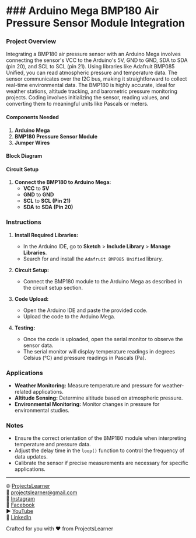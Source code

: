 # ### Arduino Mega BMP180 Air Pressure Sensor Module Integration

### Project Overview

Integrating a BMP180 air pressure sensor with an Arduino Mega involves connecting the sensor's VCC to the Arduino's 5V, GND to GND, SDA to SDA (pin 20), and SCL to SCL (pin 21). Using libraries like Adafruit BMP085 Unified, you can read atmospheric pressure and temperature data. The sensor communicates over the I2C bus, making it straightforward to collect real-time environmental data. The BMP180 is highly accurate, ideal for weather stations, altitude tracking, and barometric pressure monitoring projects. Coding involves initializing the sensor, reading values, and converting them to meaningful units like Pascals or meters.

#### Components Needed

1. **Arduino Mega**
2. **BMP180 Pressure Sensor Module**
3. **Jumper Wires**

#### Block Diagram


#### Circuit Setup

1. **Connect the BMP180 to Arduino Mega:**
   - **VCC** to **5V**
   - **GND** to **GND**
   - **SCL** to **SCL (Pin 21)**
   - **SDA** to **SDA (Pin 20)**

### Instructions

1. **Install Required Libraries:**
   - In the Arduino IDE, go to **Sketch** > **Include Library** > **Manage Libraries**.
   - Search for and install the `Adafruit BMP085 Unified` library.

2. **Circuit Setup:**
   - Connect the BMP180 module to the Arduino Mega as described in the circuit setup section.

3. **Code Upload:**
   - Open the Arduino IDE and paste the provided code.
   - Upload the code to the Arduino Mega.

4. **Testing:**
   - Once the code is uploaded, open the serial monitor to observe the sensor data.
   - The serial monitor will display temperature readings in degrees Celsius (°C) and pressure readings in Pascals (Pa).

### Applications

- **Weather Monitoring:** Measure temperature and pressure for weather-related applications.
- **Altitude Sensing:** Determine altitude based on atmospheric pressure.
- **Environmental Monitoring:** Monitor changes in pressure for environmental studies.

### Notes

- Ensure the correct orientation of the BMP180 module when interpreting temperature and pressure data.
- Adjust the delay time in the `loop()` function to control the frequency of data updates.
- Calibrate the sensor if precise measurements are necessary for specific applications.

---

🌐 [ProjectsLearner](https://projectslearner.com/learn/arduino-mega-bmp180-air-pressure-sensor-module)  
📧 [projectslearner@gmail.com](mailto:projectslearner@gmail.com)  
📸 [Instagram](https://www.instagram.com/projectslearner/)  
📘 [Facebook](https://www.facebook.com/projectslearner)  
▶️ [YouTube](https://www.youtube.com/@ProjectsLearner)  
📘 [LinkedIn](https://www.linkedin.com/in/projectslearner)  

Crafted for you with ❤️ from ProjectsLearner
